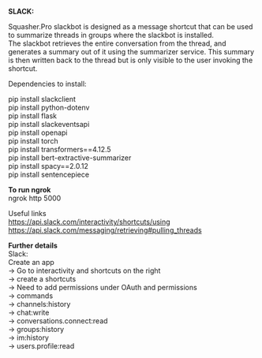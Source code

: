 **SLACK:**

Squasher.Pro slackbot is designed as a message shortcut that can be used to summarize threads in groups where the slackbot is installed. \
The slackbot retrieves the entire conversation from the thread, and generates a summary out of it using the summarizer service. This summary is then written back to the thread but is only visible to the user invoking the shortcut.



Dependencies to install:

pip install slackclient \
pip install python-dotenv \
pip install flask \
pip install slackeventsapi \
pip install openapi \
pip install torch \
pip install transformers==4.12.5 \
pip install bert-extractive-summarizer \
pip install spacy==2.0.12 \
pip install sentencepiece


**To run ngrok** \
ngrok http 5000

Useful links \
https://api.slack.com/interactivity/shortcuts/using \
https://api.slack.com/messaging/retrieving#pulling_threads

**Further details** \
Slack: \
Create an app \
    -> Go to interactivity and shortcuts on the right \
    -> create a shortcuts \
    -> Need to add permissions under OAuth and permissions \
        -> commands \
        -> channels:history \
        -> chat:write \
        -> conversations.connect:read \
        -> groups:history \
        -> im:history \
        -> users.profile:read




